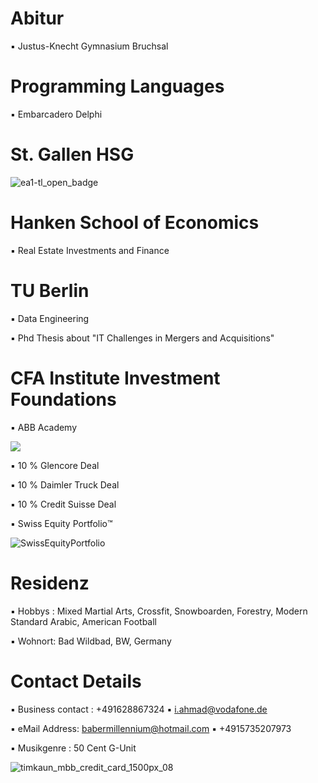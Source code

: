 # Abitur

▪︎ Justus-Knecht Gymnasium Bruchsal

# Programming Languages 

▪︎ Embarcadero Delphi 

# St. Gallen HSG 

![ea1-tl_open_badge](https://user-images.githubusercontent.com/95079463/151658291-bc2de3cf-efd4-4f38-bf4a-dde187391570.png)

#  Hanken School of Economics 

▪︎ Real Estate Investments and Finance 

# TU Berlin

▪︎ Data Engineering

▪︎ Phd Thesis about "IT Challenges in Mergers and Acquisitions"

#  CFA Institute Investment Foundations 

▪︎ ABB Academy 

<img src="https://user-images.githubusercontent.com/95079463/151157248-4fa7d6fe-7dc8-4cd3-a9e1-3263252d3028.png">

▪︎ 10 % Glencore Deal

▪︎ 10 % Daimler Truck Deal 

▪︎ 10 % Credit Suisse Deal 

▪︎ Swiss Equity Portfolio™️ 

![SwissEquityPortfolio](https://user-images.githubusercontent.com/95079463/155975695-08a814a8-f54d-4795-b676-99df8b991601.png)

# Residenz 

▪︎ Hobbys : Mixed Martial Arts, Crossfit, Snowboarden, Forestry, Modern Standard Arabic, American Football 

▪︎ Wohnort: Bad Wildbad, BW, Germany

# Contact Details 

▪︎ Business contact : +491628867324 ▪︎ i.ahmad@vodafone.de 

▪︎ eMail Address: babermillennium@hotmail.com ▪︎ +4915735207973

▪︎ Musikgenre : 50 Cent G-Unit

![timkaun_mbb_credit_card_1500px_08](https://user-images.githubusercontent.com/95079463/155937176-0a48cc47-b1d0-4d14-a3de-1cacb4abf6e6.jpg)





